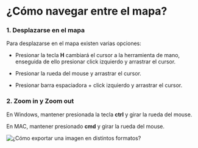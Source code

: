 # ¿Cómo navegar entre el mapa?

### 1. Desplazarse en el mapa

Para desplazarse en el mapa existen varias opciones:

-   Presionar la tecla **H** cambiará el cursor a la herramienta de mano, enseguida de ello presionar click izquierdo y arrastrar el cursor.
    
-   Presionar la rueda del mouse y arrastrar el cursor.
    
-   Presionar barra espaciadora + click izquierdo y arrastrar el cursor.
    

### 2. Zoom in y Zoom out

En Windows, mantener presionada la tecla **ctrl** y girar la rueda del mouse.

En MAC, mantener presionado **cmd** y girar la rueda del mouse.

![¿Cómo exportar una imagen en distintos formatos?](/pages/img/navigate.gif)